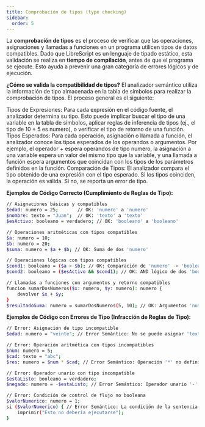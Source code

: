 ```yaml
---
title: Comprobación de tipos (type checking)
sidebar:
  order: 5
---
```

La **comprobación de tipos**  es el proceso de verificar que las operaciones, asignaciones y llamadas a funciones en un programa utilicen tipos de datos compatibles. Dado que LibreScript es un lenguaje de tipado estático, esta validación se realiza en **tiempo de compilación**, antes de que el programa se ejecute. Esto ayuda a prevenir una gran categoría de errores lógicos y de ejecución.

**¿Cómo se valida la compatibilidad de tipos?**
El analizador semántico utiliza la información de tipo almacenada en la tabla de símbolos para realizar la comprobación de tipos. El proceso general es el siguiente:

Tipos de Expresiones: Para cada expresión en el código fuente, el analizador determina su tipo. Esto puede implicar buscar el tipo de una variable en la tabla de símbolos, aplicar reglas de inferencia de tipos (ej., el tipo de 10 + 5 es numero), o verificar el tipo de retorno de una función.
Tipos Esperados: Para cada operación, asignación o llamada a función, el analizador conoce los tipos esperados de los operandos o argumentos. Por ejemplo, el operador + espera operandos de tipo numero, la asignación a una variable espera un valor del mismo tipo que la variable, y una llamada a función espera argumentos que coincidan con los tipos de los parámetros definidos en la función.
Comparación de Tipos: El analizador compara el tipo obtenido de una expresión con el tipo esperado. Si los tipos coinciden, la operación es válida. Si no, se reporta un error de tipo.

**Ejemplos de Código **Correcto** (Cumplimiento de Reglas de Tipo):**

```bash
// Asignaciones básicas y compatibles
$edad: numero = 25;       // OK: 'numero' a 'numero'
$nombre: texto = "Juan";  // OK: 'texto' a 'texto'
$esActivo: booleano = verdadero; // OK: 'booleano' a 'booleano'

// Operaciones aritméticas con tipos compatibles
$a: numero = 10;
$b: numero = 20;
$suma: numero = $a + $b; // OK: Suma de dos 'numero'

// Operaciones lógicas con tipos compatibles
$cond1: booleano = ($a > $b); // OK: Comparación de 'numero' -> 'booleano'
$cond2: booleano = ($esActivo && $cond1); // OK: AND lógico de dos 'booleano'

// Llamadas a funciones con argumentos y retorno compatibles
funcion sumarDosNumeros($x: numero, $y: numero): numero {
    devolver $x + $y;
}
$resultadoSuma: numero = sumarDosNumeros(5, 10); // OK: Argumentos 'numero', retorno 'numero'
```

**Ejemplos de Código con Errores de Tipo (Infracción de Reglas de Tipo):**

```bash
// Error: Asignación de tipo incompatible
$edad: numero = "veinte"; // Error Semántico: No se puede asignar 'texto' a una variable de tipo 'numero'.

// Error: Operación aritmética con tipos incompatibles
$num: numero = 5;
$cad: texto = "abc";
$res: numero = $num * $cad; // Error Semántico: Operación '*' no definida para operandos de tipo 'numero' y 'texto'.

// Error: Operador unario con tipo incompatible
$estaListo: booleano = verdadero;
$negado: numero = -$estaListo; // Error Semántico: Operador unario '-' no definido para operando de tipo 'booleano'.

// Error: Condición de control de flujo no booleana
$valorNumerico: numero = 1;
si ($valorNumerico) { // Error Semántico: La condición de la sentencia 'si' debe ser de tipo 'booleano'.
    imprimir("Esto no debería ejecutarse");
}
```
